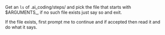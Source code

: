 Get an `ls` of .ai_coding/steps/ and pick the file that starts with $ARGUMENTS_, if no such file exists just say so and exit.

If the file exists, first prompt me to continue and if accepted then read it and do what it says.